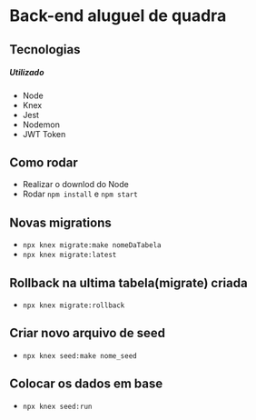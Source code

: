 # Back-end aluguel de quadra

## Tecnologias

##### Utilizado

  - Node
  - Knex
  - Jest
  - Nodemon
  - JWT Token

## Como rodar

- Realizar o downlod do Node
- Rodar `npm install` e `npm start`

## Novas migrations
- `npx knex migrate:make nomeDaTabela`
- `npx knex migrate:latest`

## Rollback na ultima tabela(migrate) criada

- `npx knex migrate:rollback`

## Criar novo arquivo de seed
- `npx knex seed:make nome_seed`

## Colocar os dados em base
- `npx knex seed:run`